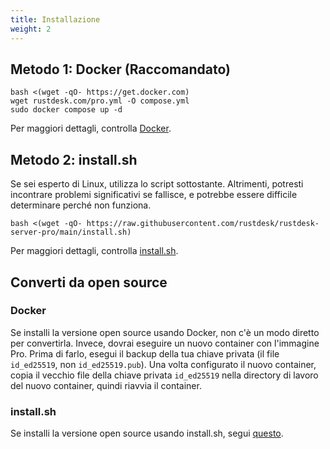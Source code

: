 ```yaml
---
title: Installazione
weight: 2
---
```


## Metodo 1: Docker (Raccomandato)

```
bash <(wget -qO- https://get.docker.com)
wget rustdesk.com/pro.yml -O compose.yml
sudo docker compose up -d
```

Per maggiori dettagli, controlla [Docker](/docs/en/self-host/rustdesk-server-pro/installscript/docker/).

## Metodo 2: install.sh

Se sei esperto di Linux, utilizza lo script sottostante. Altrimenti, potresti incontrare problemi significativi se fallisce, e potrebbe essere difficile determinare perché non funziona.

`bash <(wget -qO- https://raw.githubusercontent.com/rustdesk/rustdesk-server-pro/main/install.sh)`

Per maggiori dettagli, controlla [install.sh](/docs/en/self-host/rustdesk-server-pro/installscript/script/).

## Converti da open source

### Docker
Se installi la versione open source usando Docker, non c'è un modo diretto per convertirla. Invece, dovrai eseguire un nuovo container con l'immagine Pro. Prima di farlo, esegui il backup della tua chiave privata (il file `id_ed25519`, non `id_ed25519.pub`). Una volta configurato il nuovo container, copia il vecchio file della chiave privata `id_ed25519` nella directory di lavoro del nuovo container, quindi riavvia il container.

### install.sh
Se installi la versione open source usando install.sh, segui [questo](/docs/en/self-host/rustdesk-server-pro/installscript/script/#convert-from-open-source).